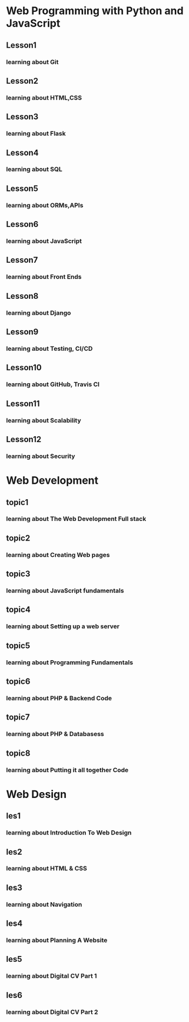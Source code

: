# Web Programming with Python and JavaScript
<html>
  <h2>Lesson1</h2>
  <h3>learning about Git </h3>
  <h2>Lesson2</h2>
  <h3>learning about HTML,CSS </h3>
  <h2>Lesson3</h2>
  <h3>learning about Flask </h3>
  <h2>Lesson4</h2>
  <h3>learning about SQL </h3>
  <h2>Lesson5</h2>
  <h3>learning about ORMs,APIs </h3>
  <h2>Lesson6</h2>
  <h3>learning about JavaScript </h3>
  <h2>Lesson7</h2>
  <h3>learning about Front Ends</h3>
  <h2>Lesson8</h2>
  <h3>learning about Django</h3>
   <h2>Lesson9</h2>
  <h3>learning about Testing, CI/CD</h3>
    <h2>Lesson10</h2>
  <h3>learning about GitHub, Travis CI</h3>
   <h2>Lesson11</h2>
  <h3>learning about Scalability</h3>
  <h2>Lesson12</h2>
  <h3>learning about Security</h3>
  
  <h1> Web Development</h1>
 
  <h2>topic1</h2>
  <h3>learning about The Web Development Full stack</h3>
  <h2>topic2</h2>
  <h3>learning about Creating Web pages</h3>
  <h2>topic3</h2>
  <h3>learning about JavaScript fundamentals</h3>
  <h2>topic4</h2>
  <h3>learning about 	Setting up a web server</h3>
  <h2>topic5</h2>
  <h3>learning about Programming Fundamentals</h3>
  <h2>topic6</h2>
  <h3>learning about 	PHP & Backend Code</h3>
  <h2>topic7</h2>
  <h3>learning about PHP & Databasess</h3>
  <h2>topic8</h2>
  <h3>learning about 	Putting it all together Code</h3>
  
  <h1> Web Design</h1>
  
   <h2>les1</h2>
  <h3>learning about 	Introduction To Web Design</h3>
  <h2>les2</h2>
  <h3>learning about 	HTML & CSS</h3>
  <h2>les3</h2>
  <h3>learning about 	Navigation</h3>
  <h2>les4</h2>
  <h3>learning about 	Planning A Website</h3>
  <h2>les5</h2>
  <h3>learning about 	Digital CV Part 1</h3>
   <h2>les6</h2>
  <h3>learning about 	Digital CV Part 2</h3>
  </html>
  




